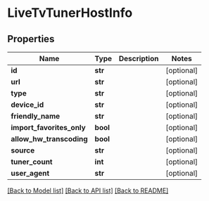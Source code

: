 # LiveTvTunerHostInfo

## Properties
Name | Type | Description | Notes
------------ | ------------- | ------------- | -------------
**id** | **str** |  | [optional] 
**url** | **str** |  | [optional] 
**type** | **str** |  | [optional] 
**device_id** | **str** |  | [optional] 
**friendly_name** | **str** |  | [optional] 
**import_favorites_only** | **bool** |  | [optional] 
**allow_hw_transcoding** | **bool** |  | [optional] 
**source** | **str** |  | [optional] 
**tuner_count** | **int** |  | [optional] 
**user_agent** | **str** |  | [optional] 

[[Back to Model list]](../README.md#documentation-for-models) [[Back to API list]](../README.md#documentation-for-api-endpoints) [[Back to README]](../README.md)

